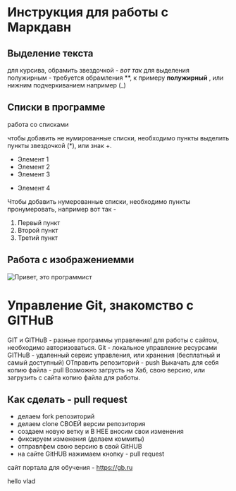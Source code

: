 # Инструкция для работы с Маркдавн

## Выделение текста

для курсива, обрамить звездочкой - *вот так*
для выделения полужирным - требуется обрамления **, к примеру **полужирный** , или нижним подчеркиванием например (_)

## Списки в программе

работа со списками

чтобы добавить не нумированные списки, необходимо пункты выделить пункты звездочкой (*), или знак +.
* Элемент 1
* Элемент 2
* Элемент 3
+ Элемент 4

Чтобы добавить нумерованные списки, необходимо пункты пронумеровать, например вот так - 
1. Первый пункт
2. Второй пункт
3. Третий пункт

## Работа с изображениемми

![Привет, это программист](pikch.jpg)

# Управление Git, знакомство с GITHuB

GIT и GITHuB - разные программы управления!
для работы с сайтом, необходимо авторизоваться.
Git - локальное управление ресурсами
GITHuB - удаленный сервис управления, или хранения (бесплатный и самый доступный)
ОТправить репозиторий - push
Выкачать для себя копию файла - pull
Возможно загрусть на Хаб, свою версию, или загрузить с сайта копию файла для работы.

## Как сделать - pull request
* делаем fork  репозиторий
* делаем clone СВОЕЙ версии репозитория
* создаем новую ветку и В НЕЕ вносим свои изменения
* фиксируем изменения (делаем коммиты)
* отправлфем свою версию в свой GitHUB
* на сайте GitHUB нажимаем кнопку - pull request

сайт портала для обучения - https://gb.ru

hello vlad